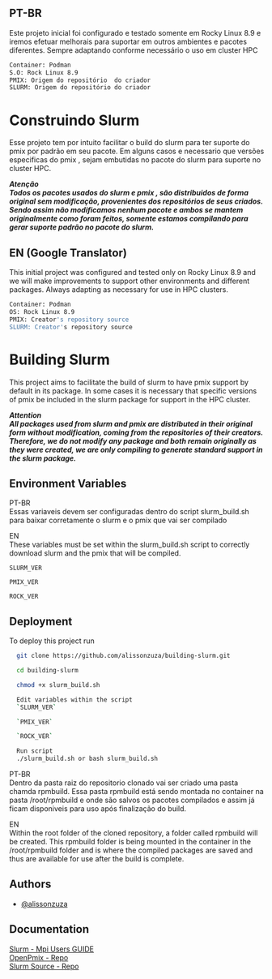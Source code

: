 
## PT-BR  
Este projeto inicial foi configurado e testado somente em Rocky Linux 8.9 e iremos efetuar melhorais para suportar em outros ambientes e  pacotes diferentes.
Sempre adaptando conforme necessário o uso em cluster HPC

```bash
Container: Podman
S.O: Rock Linux 8.9
PMIX: Origem do repositório  do criador
SLURM: Origem do repositório do criador 
```


# Construindo Slurm
Esse projeto tem por intuito facilitar o build do slurm para ter suporte do pmix por padrão em seu pacote.
Em alguns casos e necessario que versões especificas do pmix , sejam embutidas no pacote do slurm para suporte no cluster HPC.

***Atenção***  
***Todos os pacotes usados do slurm e pmix , são distribuidos de forma original sem modificação, provenientes dos repositórios de seus criados.
Sendo assim não modificamos nenhum pacote e ambos se mantem originalmente como foram feitos, somente estamos compilando para gerar suporte padrão no pacote do slurm.***  

## EN (Google Translator)
This initial project was configured and tested only on Rocky Linux 8.9 and we will make improvements to support other environments and different packages.
Always adapting as necessary for use in HPC clusters.

```bash
Container: Podman
OS: Rock Linux 8.9
PMIX: Creator's repository source
SLURM: Creator's repository source
```

# Building Slurm

This project aims to facilitate the build of slurm to have pmix support by default in its package.
In some cases it is necessary that specific versions of pmix be included in the slurm package for support in the HPC cluster.

***Attention***  
***All packages used from slurm and pmix are distributed in their original form without modification, coming from the repositories of their creators.
Therefore, we do not modify any package and both remain originally as they were created, we are only compiling to generate standard support in the slurm package.***



## Environment Variables

PT-BR  
Essas variaveis devem ser configuradas dentro do script slurm_build.sh para baixar corretamente o slurm e o pmix que vai ser compilado

EN  
These variables must be set within the slurm_build.sh script to correctly download slurm and the pmix that will be compiled.

`SLURM_VER`

`PMIX_VER`

`ROCK_VER`



## Deployment

To deploy this project run


```bash
  git clone https://github.com/alissonzuza/building-slurm.git   

  cd building-slurm

  chmod +x slurm_build.sh

  Edit variables within the script
  `SLURM_VER`

  `PMIX_VER`

  `ROCK_VER`

  Run script
  ./slurm_build.sh or bash slurm_build.sh


```


PT-BR  
Dentro da pasta raiz do repositorio clonado vai ser criado uma pasta chamda rpmbuild.
Essa pasta rpmbuild está sendo montada no container na pasta /root/rpmbuild e onde são salvos os pacotes compilados e assim já ficam disponiveis  para uso após finalização do build.

EN  
Within the root folder of the cloned repository, a folder called rpmbuild will be created.
This rpmbuild folder is being mounted in the container in the /root/rpmbuild folder and is where the compiled packages are saved and thus are available for use after the build is complete.
## Authors

- [@alissonzuza](https://github.com/alissonzuza)


## Documentation

[Slurm - Mpi Users GUIDE](https://slurm.schedmd.com/mpi_guide.html#pmix)  
[OpenPmix - Repo](https://github.com/openpmix/openpmix/releases)  
[Slurm Source - Repo](https://download.schedmd.com/slurm/)  
